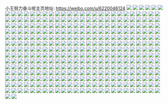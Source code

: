 小王努力奋斗呢主页地址: https://weibo.com/u/6220046124 
![](https://wx4.sinaimg.cn/mw2000/006MWG8Aly1h9hiexuf1tj31o02804qp.jpg) 
![](https://wx4.sinaimg.cn/mw2000/006MWG8Aly1h8u6cax9xcj31900u0jw9.jpg) 
![](https://wx4.sinaimg.cn/mw2000/006MWG8Aly1h8u6cacd6pj30u0191dko.jpg) 
![](https://wx4.sinaimg.cn/mw2000/006MWG8Aly1h8u6cbdmtej31900u0te6.jpg) 
![](https://wx4.sinaimg.cn/mw2000/006MWG8Aly1h8u6cbyaw7j30u0190n22.jpg) 
![](https://wx4.sinaimg.cn/mw2000/006MWG8Aly1h8qheudajhj30u0190gty.jpg) 
![](https://wx4.sinaimg.cn/mw2000/006MWG8Aly1h8qheu1oibj31900u0jyl.jpg) 
![](https://wx4.sinaimg.cn/mw2000/006MWG8Aly1h89m8ozouoj31400u0wnr.jpg) 
![](https://wx4.sinaimg.cn/mw2000/006MWG8Aly1h89m8pyszlj31400u0tk9.jpg) 
![](https://wx4.sinaimg.cn/mw2000/006MWG8Aly1h89m8r4hk2j31400u0gu9.jpg) 
![](https://wx4.sinaimg.cn/mw2000/006MWG8Aly1h7e334413uj30u0140thr.jpg) 
![](https://wx4.sinaimg.cn/mw2000/006MWG8Aly1h7e334k7c0j30u014010y.jpg) 
![](https://wx4.sinaimg.cn/mw2000/006MWG8Aly1h7e3353cyyj31400u0wkb.jpg) 
![](https://wx4.sinaimg.cn/mw2000/006MWG8Aly1h7e333jpsfj30u0140afw.jpg) 
![](https://wx4.sinaimg.cn/mw2000/006MWG8Aly1h7e335o5clj30u0140ajs.jpg) 
![](https://wx4.sinaimg.cn/mw2000/006MWG8Aly1h7e3365s24j30u0140q8d.jpg) 
![](https://wx4.sinaimg.cn/mw2000/006MWG8Aly1h7e336lgefj30u0140go4.jpg) 
![](https://wx4.sinaimg.cn/mw2000/006MWG8Aly1h7e3371g8jj30u0140jtu.jpg) 
![](https://wx4.sinaimg.cn/mw2000/006MWG8Aly1h7e337jvuaj30u014yaha.jpg) 
![](https://wx4.sinaimg.cn/mw2000/006MWG8Aly1h76c3g222yj31400u0wmv.jpg) 
![](https://wx4.sinaimg.cn/mw2000/006MWG8Aly1h76c3fcdhdj31400u0q8g.jpg) 
![](https://wx4.sinaimg.cn/mw2000/006MWG8Aly1h76c3grlawj31400u0n5r.jpg) 
![](https://wx4.sinaimg.cn/mw2000/006MWG8Aly1h6wzffyf1fj33402c0npf.jpg) 
![](https://wx4.sinaimg.cn/mw2000/006MWG8Aly1h6wzfji047j33402c01bx.jpg) 
![](https://wx4.sinaimg.cn/mw2000/006MWG8Aly1h6wzfokrn1j33402c0x6s.jpg) 
![](https://wx4.sinaimg.cn/mw2000/006MWG8Aly1h6vu543ldvj31o0280wi5.jpg) 
![](https://wx4.sinaimg.cn/mw2000/006MWG8Aly1h6vu5by0vej31o02801ky.jpg) 
![](https://wx4.sinaimg.cn/mw2000/006MWG8Aly1h6ayj6kkjij30wi1ycqv5.jpg) 
![](https://wx4.sinaimg.cn/mw2000/006MWG8Aly1h6ayj9uiyzj31o0280tn5.jpg) 
![](https://wx4.sinaimg.cn/mw2000/006MWG8Aly1h5dgjlc4vdj31o0280qv5.jpg) 
![](https://wx4.sinaimg.cn/mw2000/006MWG8Aly1h5dgjm41nsj31o0280qko.jpg) 
![](https://wx4.sinaimg.cn/mw2000/006MWG8Aly1h5b338hh2qj31400u0q9a.jpg) 
![](https://wx4.sinaimg.cn/mw2000/006MWG8Aly1h5b33977a0j31400u0aft.jpg) 
![](https://wx4.sinaimg.cn/mw2000/006MWG8Aly1h5b339nqf3j31400u0dpb.jpg) 
![](https://wx4.sinaimg.cn/mw2000/006MWG8Aly1h5b33a11lzj31400u0tfy.jpg) 
![](https://wx4.sinaimg.cn/mw2000/006MWG8Aly1h5b33ajq55j31400u0dob.jpg) 
![](https://wx4.sinaimg.cn/mw2000/006MWG8Aly1h0ahl5oo8sj30ku0rs413.jpg) 
![](https://wx4.sinaimg.cn/mw2000/006MWG8Aly1h0ahl6avmij30u0140tec.jpg) 
![](https://wx4.sinaimg.cn/mw2000/006MWG8Aly1h0ahl6wyckj30u0140n40.jpg) 
![](https://wx4.sinaimg.cn/mw2000/006MWG8Aly1h0ahl7mwqqj30u01407ag.jpg) 
![](https://wx4.sinaimg.cn/mw2000/006MWG8Aly1h0ahl5766ej30ku0rs0vt.jpg) 
![](https://wx4.sinaimg.cn/mw2000/006MWG8Aly1h0ahl81g7bj30ku0rs787.jpg) 
![](https://wx4.sinaimg.cn/mw2000/006MWG8Aly1h09n8ro13kj30u01hcah9.jpg) 
![](https://wx4.sinaimg.cn/mw2000/006MWG8Aly1h0665d1xqyj30tz0midj6.jpg) 
![](https://wx4.sinaimg.cn/mw2000/006MWG8Aly1h0665f071dj30tz0mi0w3.jpg) 
![](https://wx4.sinaimg.cn/mw2000/006MWG8Aly1h06688tnk3j31sy0u011t.jpg) 
![](https://wx4.sinaimg.cn/mw2000/006MWG8Aly1h0663qf0usj30u0140aia.jpg) 
![](https://wx4.sinaimg.cn/mw2000/006MWG8Aly1h0663iln1gj30u10u0whw.jpg) 
![](https://wx4.sinaimg.cn/mw2000/006MWG8Aly1h03qb0ircvj31400u00zx.jpg) 
![](https://wx4.sinaimg.cn/mw2000/006MWG8Aly1h03qb0v9njj31400u0thw.jpg) 
![](https://wx4.sinaimg.cn/mw2000/006MWG8Aly1h03qb12fumj30u00u0th8.jpg) 
![](https://wx4.sinaimg.cn/mw2000/006MWG8Aly1h03qb07yfaj31400u0tgb.jpg) 
![](https://wx4.sinaimg.cn/mw2000/006MWG8Aly1h03qb1dxpaj31400u0gsv.jpg) 
![](https://wx4.sinaimg.cn/mw2000/006MWG8Aly1h03qb1smvbj31400u0agz.jpg) 
![](https://wx4.sinaimg.cn/mw2000/006MWG8Aly1h00ctkqekcj30u0140gv0.jpg) 
![](https://wx4.sinaimg.cn/mw2000/006MWG8Aly1h00ctz8g2cj30u0140th3.jpg) 
![](https://wx4.sinaimg.cn/mw2000/006MWG8Aly1gzv889fuv4j31400u012y.jpg) 
![](https://wx4.sinaimg.cn/mw2000/006MWG8Aly1gzv889w57dj31400u043y.jpg) 
![](https://wx4.sinaimg.cn/mw2000/006MWG8Aly1gzv88aet7bj31400u011p.jpg) 
![](https://wx4.sinaimg.cn/mw2000/006MWG8Aly1gzv88aw9utj31400u0wlb.jpg) 
![](https://wx4.sinaimg.cn/mw2000/006MWG8Aly1gzsal3tfm4j31400u0n37.jpg) 
![](https://wx4.sinaimg.cn/mw2000/006MWG8Aly1gzsal2xd84j31400u0agq.jpg) 
![](https://wx4.sinaimg.cn/mw2000/006MWG8Aly1gzsal4dtk0j31400u0jyn.jpg) 
![](https://wx4.sinaimg.cn/mw2000/006MWG8Aly1gzsal6wobmj30u0140470.jpg) 
![](https://wx4.sinaimg.cn/mw2000/006MWG8Aly1gzlbm9xcw0j314e0u0jxo.jpg) 
![](https://wx4.sinaimg.cn/mw2000/006MWG8Aly1gzlbmae63lj31400u0aix.jpg) 
![](https://wx4.sinaimg.cn/mw2000/006MWG8Aly1gzlbmaxjl8j31400u0n53.jpg) 
![](https://wx4.sinaimg.cn/mw2000/006MWG8Aly1gzlbmbh0ikj31400u047d.jpg) 
![](https://wx4.sinaimg.cn/mw2000/006MWG8Aly1gzlbmiqshzj30n00liabt.jpg) 
![](https://wx4.sinaimg.cn/mw2000/006MWG8Aly1gzgy4dswn9j31400u0gt0.jpg) 
![](https://wx4.sinaimg.cn/mw2000/006MWG8Aly1gzgy4ehomcj31200u07br.jpg) 
![](https://wx4.sinaimg.cn/mw2000/006MWG8Aly1gzgy4fqqw5j31400u0wnp.jpg) 
![](https://wx4.sinaimg.cn/mw2000/006MWG8Aly1gzgy4gpcw6j31400u07bx.jpg) 
![](https://wx4.sinaimg.cn/mw2000/006MWG8Aly1gzfmalpo4oj31400u0ah3.jpg) 
![](https://wx4.sinaimg.cn/mw2000/006MWG8Aly1gzfmal6dzmj31400u011d.jpg) 
![](https://wx4.sinaimg.cn/mw2000/006MWG8Aly1gzfmakk88pj31400u07ba.jpg) 
![](https://wx4.sinaimg.cn/mw2000/006MWG8Aly1gzfmajosiqj31400u0tf0.jpg) 
![](https://wx4.sinaimg.cn/mw2000/006MWG8Aly1gzfmamcj08j31400u0gv9.jpg) 
![](https://wx4.sinaimg.cn/mw2000/006MWG8Aly1gz454xzd55j31400u047c.jpg) 
![](https://wx4.sinaimg.cn/mw2000/006MWG8Aly1gz455criyyj31400u0qdh.jpg) 
![](https://wx4.sinaimg.cn/mw2000/006MWG8Aly1gz455j2tr7j31400u0gut.jpg) 
![](https://wx4.sinaimg.cn/mw2000/006MWG8Aly1gz455n2kw0j31400u0ds7.jpg) 
![](https://wx4.sinaimg.cn/mw2000/006MWG8Aly1gz455prkohj31400u0am0.jpg) 
![](https://wx4.sinaimg.cn/mw2000/006MWG8Aly1gz454mjkl9j31400u0tis.jpg) 
![](https://wx4.sinaimg.cn/mw2000/006MWG8Aly1gz455t21q6j30u00u1guz.jpg) 
![](https://wx4.sinaimg.cn/mw2000/006MWG8Aly1gz455uux1hj31400u0qdy.jpg) 
![](https://wx4.sinaimg.cn/mw2000/006MWG8Aly1gz455y2nbnj31400u0qcd.jpg) 
![](https://wx4.sinaimg.cn/mw2000/006MWG8Aly1gysei7bl1ij30u0140aie.jpg) 
![](https://wx4.sinaimg.cn/mw2000/006MWG8Aly1gygcwywoiyj33402c04qt.jpg) 
![](https://wx4.sinaimg.cn/mw2000/006MWG8Aly1gygcx32rlej33402c0e84.jpg) 
![](https://wx4.sinaimg.cn/mw2000/006MWG8Aly1gygcx563dcj33402c0b2a.jpg) 
![](https://wx4.sinaimg.cn/mw2000/006MWG8Aly1gygcwuu1gbj33402c01l1.jpg) 
![](https://wx4.sinaimg.cn/mw2000/006MWG8Aly1gygcx90ryrj33402c0x6r.jpg) 
![](https://wx4.sinaimg.cn/mw2000/006MWG8Aly1gygcxahgduj31o0280e81.jpg) 
![](https://wx4.sinaimg.cn/mw2000/006MWG8Aly1gyax9zn1j6j33402c0npf.jpg) 
![](https://wx4.sinaimg.cn/mw2000/006MWG8Aly1gyaxa80e85j33402c0e84.jpg) 
![](https://wx4.sinaimg.cn/mw2000/006MWG8Aly1gyax9wfsfij33402c07wj.jpg) 
![](https://wx4.sinaimg.cn/mw2000/006MWG8Aly1gyaxai5vjgj33402c0hdw.jpg) 
![](https://wx4.sinaimg.cn/mw2000/006MWG8Aly1gyaxa3i5zaj33402c0x6s.jpg) 
![](https://wx4.sinaimg.cn/mw2000/006MWG8Aly1gyaxad052dj33402c0kjp.jpg) 
![](https://wx4.sinaimg.cn/mw2000/006MWG8Aly1gy2xys0gj5j31400u0tj2.jpg) 
![](https://wx4.sinaimg.cn/mw2000/006MWG8Aly1gy07o4y6xej30u0190dm6.jpg) 
![](https://wx4.sinaimg.cn/mw2000/006MWG8Aly1gy07o5g9vnj31400u0gvh.jpg) 
![](https://wx4.sinaimg.cn/mw2000/006MWG8Aly1gy07o5q8ijj30u00u0gp1.jpg) 
![](https://wx4.sinaimg.cn/mw2000/006MWG8Aly1gy07o4hbrnj30u0140gt0.jpg) 
![](https://wx4.sinaimg.cn/mw2000/006MWG8Aly1gy07o609eij30u00u0tga.jpg) 
![](https://wx4.sinaimg.cn/mw2000/006MWG8Aly1gy07o43g4vj31400u0484.jpg) 
![](https://wx4.sinaimg.cn/mw2000/006MWG8Aly1gxr9e5ermij30u01hcwoc.jpg) 
![](https://wx4.sinaimg.cn/mw2000/006MWG8Aly1gxr9e3l04nj30u01syag6.jpg) 
![](https://wx4.sinaimg.cn/mw2000/006MWG8Aly1gxr9e45070j30u0140wlw.jpg) 
![](https://wx4.sinaimg.cn/mw2000/006MWG8Aly1gxa760i8s6j33402c07wj.jpg) 
![](https://wx4.sinaimg.cn/mw2000/006MWG8Aly1gxa763forej33402c01l1.jpg) 
![](https://wx4.sinaimg.cn/mw2000/006MWG8Aly1gxa765c0nsj33402c0kjo.jpg) 
![](https://wx4.sinaimg.cn/mw2000/006MWG8Aly1gx2zoj2ty0j33402c0kjp.jpg) 
![](https://wx4.sinaimg.cn/mw2000/006MWG8Aly1gx2zolwomlj33402c0e83.jpg) 
![](https://wx4.sinaimg.cn/mw2000/006MWG8Aly1gx2zote4ewj33402c0e86.jpg) 
![](https://wx4.sinaimg.cn/mw2000/006MWG8Aly1gx228vp8xmj33402c07wk.jpg) 
![](https://wx4.sinaimg.cn/mw2000/006MWG8Aly1gx228znh9jj33402c0e85.jpg) 
![](https://wx4.sinaimg.cn/mw2000/006MWG8Aly1gx228svn5kj33402c07wk.jpg) 
![](https://wx4.sinaimg.cn/mw2000/006MWG8Aly1gx2293vikqj33402c0b2c.jpg) 
![](https://wx4.sinaimg.cn/mw2000/006MWG8Aly1gx2297776hj33402c0000.jpg) 
![](https://wx4.sinaimg.cn/mw2000/006MWG8Aly1gx2298taffj32c02c01ky.jpg) 
![](https://wx4.sinaimg.cn/mw2000/006MWG8Aly1gwx6yfljljj33402c0x6r.jpg) 
![](https://wx4.sinaimg.cn/mw2000/006MWG8Aly1gwx6ykk9jaj33402c0b2c.jpg) 
![](https://wx4.sinaimg.cn/mw2000/006MWG8Aly1gwtsmj8jnpj30u0140thl.jpg) 
![](https://wx4.sinaimg.cn/mw2000/006MWG8Aly1gwtsmjotolj30u01407cr.jpg) 
![](https://wx4.sinaimg.cn/mw2000/006MWG8Aly1gwtsmilmqij31400u0wqs.jpg) 
![](https://wx4.sinaimg.cn/mw2000/006MWG8Aly1gwqo3f3f92j31400u0toh.jpg) 
![](https://wx4.sinaimg.cn/mw2000/006MWG8Aly1gwi5tnkrkkj30u014047q.jpg) 
![](https://wx4.sinaimg.cn/mw2000/006MWG8Aly1gwi5tol5z8j30u0140ajf.jpg) 
![](https://wx4.sinaimg.cn/mw2000/006MWG8Aly1gw15tx789xj31400u0dp8.jpg) 
![](https://wx4.sinaimg.cn/mw2000/006MWG8Aly1gw15tygi82j31400u0djv.jpg) 
![](https://wx4.sinaimg.cn/mw2000/006MWG8Aly1gw15u1mhicj31400u049k.jpg) 
![](https://wx4.sinaimg.cn/mw2000/006MWG8Aly1gw15u3kmtoj31410u0ai5.jpg) 
![](https://wx4.sinaimg.cn/mw2000/006MWG8Aly1gw15u70s2ej30u00psmyh.jpg) 
![](https://wx4.sinaimg.cn/mw2000/006MWG8Aly1gvszg1gfy6j30u00u0juy.jpg) 
![](https://wx4.sinaimg.cn/mw2000/006MWG8Aly1gvsze3bbd0j30u00u0whs.jpg) 
![](https://wx4.sinaimg.cn/mw2000/006MWG8Aly1gvsze4t2hbj31400u0q7t.jpg) 
![](https://wx4.sinaimg.cn/mw2000/006MWG8Aly1gvn8j0g9soj31400u0aho.jpg) 
![](https://wx4.sinaimg.cn/mw2000/006MWG8Aly1gvn8jbzc2kj61400u078a02.jpg) 
![](https://wx4.sinaimg.cn/mw2000/006MWG8Aly1gvn8jk3nftj61400u0q7s02.jpg) 
![](https://wx4.sinaimg.cn/mw2000/006MWG8Aly1gvmm9k80rmj63402c0npe02.jpg) 
![](https://wx4.sinaimg.cn/mw2000/006MWG8Aly1gvmm9ni0x3j63402c01ky02.jpg) 
![](https://wx4.sinaimg.cn/mw2000/006MWG8Aly1gvmm9txgrpj63402c0x6q02.jpg) 
![](https://wx4.sinaimg.cn/mw2000/006MWG8Aly1gvmma03tygj63402c04qr02.jpg) 
![](https://wx4.sinaimg.cn/mw2000/006MWG8Aly1gvmmad2f1xj60u00u0jw902.jpg) 
![](https://wx4.sinaimg.cn/mw2000/006MWG8Aly1gvmma2gi77j60j60kqgo502.jpg) 
![](https://wx4.sinaimg.cn/mw2000/006MWG8Aly1gvgshent5bj61400u043j02.jpg) 
![](https://wx4.sinaimg.cn/mw2000/006MWG8Aly1gvgshi45oyj61400u044502.jpg) 
![](https://wx4.sinaimg.cn/mw2000/006MWG8Aly1gvgshjntzwj61400u078802.jpg) 
![](https://wx4.sinaimg.cn/mw2000/006MWG8Aly1gveo52xvxqj61400u0jw302.jpg) 
![](https://wx4.sinaimg.cn/mw2000/006MWG8Aly1gveo53ta56j61400u00z602.jpg) 
![](https://wx4.sinaimg.cn/mw2000/006MWG8Aly1guhooi2a84j60u00u0n3l02.jpg) 
![](https://wx4.sinaimg.cn/mw2000/006MWG8Aly1guhoontjysj60u00u0wjr02.jpg) 
![](https://wx4.sinaimg.cn/mw2000/006MWG8Aly1guhooj3il1j60u00u0gp102.jpg) 
![](https://wx4.sinaimg.cn/mw2000/006MWG8Aly1guhool676wj60u00u046o02.jpg) 
![](https://wx4.sinaimg.cn/mw2000/006MWG8Aly1guhoomwpa0j61400u0qaq02.jpg) 
![](https://wx4.sinaimg.cn/mw2000/006MWG8Aly1gu91xn31e6j60u00u0adv02.jpg) 
![](https://wx4.sinaimg.cn/mw2000/006MWG8Aly1gu91xpupibj60u00u0ae202.jpg) 
![](https://wx4.sinaimg.cn/mw2000/006MWG8Aly1gu91xsfyvqj60u00u0q7102.jpg) 
![](https://wx4.sinaimg.cn/mw2000/006MWG8Aly1gu60yodbp4j60u00u0q7202.jpg) 
![](https://wx4.sinaimg.cn/mw2000/006MWG8Aly1gu60ys4llbj60u00u0aeu02.jpg) 
![](https://wx4.sinaimg.cn/mw2000/006MWG8Aly1gu60yt2jrcj30u00u00w7.jpg) 
![](https://wx4.sinaimg.cn/mw2000/006MWG8Aly1gu60yuy0h9j60u014041h02.jpg) 
![](https://wx4.sinaimg.cn/mw2000/006MWG8Aly1gu60yw5ikxj60mz0ujmze02.jpg) 
![](https://wx4.sinaimg.cn/mw2000/006MWG8Aly1gu03xvhyynj62o03k04qr02.jpg) 
![](https://wx4.sinaimg.cn/mw2000/006MWG8Aly1gu03xx1ap3j62o03k0e8202.jpg) 
![](https://wx4.sinaimg.cn/mw2000/006MWG8Aly1gu03xy22bmj61hc1z41k102.jpg) 
![](https://wx4.sinaimg.cn/mw2000/006MWG8Aly1gtmblm98zbj60u0140wk402.jpg) 
![](https://wx4.sinaimg.cn/mw2000/006MWG8Aly1gtmblmogzsj60u0140n2k02.jpg) 
![](https://wx4.sinaimg.cn/mw2000/006MWG8Aly1gtmbln33acj60u00u00y802.jpg) 
![](https://wx4.sinaimg.cn/mw2000/006MWG8Aly1gtl2u8wgsrj60u01407cy02.jpg) 
![](https://wx4.sinaimg.cn/mw2000/006MWG8Aly1gtj2mew7asj61hc1hcwwa02.jpg) 
![](https://wx4.sinaimg.cn/mw2000/006MWG8Aly1gt4ztwud3fj60u00u0n1302.jpg) 
![](https://wx4.sinaimg.cn/mw2000/006MWG8Aly1gt4zu5luvaj31oh2ipe81.jpg) 
![](https://wx4.sinaimg.cn/mw2000/006MWG8Aly1gt4zudlvj6j31oh2ipb29.jpg) 
![](https://wx4.sinaimg.cn/mw2000/006MWG8Aly1gt2cpnoxybj30u00u07dq.jpg) 
![](https://wx4.sinaimg.cn/mw2000/006MWG8Aly1gt2cpvg2yvj30qo0qo42l.jpg) 
![](https://wx4.sinaimg.cn/mw2000/006MWG8Aly1gt2cpzcrjqj30qo0qojwh.jpg) 
![](https://wx4.sinaimg.cn/mw2000/006MWG8Aly1gsy3bexjuij31400u0wj2.jpg) 
![](https://wx4.sinaimg.cn/mw2000/006MWG8Aly1gsy3bfekbjj31400u079b.jpg) 
![](https://wx4.sinaimg.cn/mw2000/006MWG8Aly1gsy3bg038rj31400u0dl7.jpg) 
![](https://wx4.sinaimg.cn/mw2000/006MWG8Aly1gsy39jc3m9j61400u0tbw02.jpg) 
![](https://wx4.sinaimg.cn/mw2000/006MWG8Aly1gsy39l4umoj31400u0q73.jpg) 
![](https://wx4.sinaimg.cn/mw2000/006MWG8Aly1gsy39lt6vjj31400u00wc.jpg) 
![](https://wx4.sinaimg.cn/mw2000/006MWG8Aly1gsww5a7q1wj31hc1z4wxr.jpg) 
![](https://wx4.sinaimg.cn/mw2000/006MWG8Aly1gsucpwzs1nj31400u0q73.jpg) 
![](https://wx4.sinaimg.cn/mw2000/006MWG8Aly1gsucpxhkq9j31400u00wb.jpg) 
![](https://wx4.sinaimg.cn/mw2000/006MWG8Aly1gsucpy1f30j31400u0wjd.jpg) 
![](https://wx4.sinaimg.cn/mw2000/006MWG8Aly1gssax5s3vpj31400u0af9.jpg) 
![](https://wx4.sinaimg.cn/mw2000/006MWG8Aly1gssax6fq1nj31400u0n3r.jpg) 
![](https://wx4.sinaimg.cn/mw2000/006MWG8Aly1gssax6yjq3j31400u079i.jpg) 
![](https://wx4.sinaimg.cn/mw2000/006MWG8Aly1gsl5mt96bpj31400u0q6f.jpg) 
![](https://wx4.sinaimg.cn/mw2000/006MWG8Aly1gsl5mtuu2yj31400u00ys.jpg) 
![](https://wx4.sinaimg.cn/mw2000/006MWG8Aly1gsl5mv8vgsj31400u0jum.jpg) 
![](https://wx4.sinaimg.cn/mw2000/006MWG8Aly1gsdbh0cy8cj31400u078x.jpg) 
![](https://wx4.sinaimg.cn/mw2000/006MWG8Aly1gsdbh2b8m1j30u0140wl4.jpg) 
![](https://wx4.sinaimg.cn/mw2000/006MWG8Aly1gsdbh33e6sj31400u0433.jpg) 
![](https://wx4.sinaimg.cn/mw2000/006MWG8Aly1gsauhs3zgaj31400u00ye.jpg) 
![](https://wx4.sinaimg.cn/mw2000/006MWG8Aly1gsauhshdjcj31400u0wjt.jpg) 
![](https://wx4.sinaimg.cn/mw2000/006MWG8Aly1gsauhsxap7j31400u079g.jpg) 
![](https://wx4.sinaimg.cn/mw2000/006MWG8Aly1gs9t10zyfvj60mc08saav02.jpg) 
![](https://wx4.sinaimg.cn/mw2000/006MWG8Aly1gs6x26ydq5j32ip1w1b2c.jpg) 
![](https://wx4.sinaimg.cn/mw2000/006MWG8Aly1gs6x28tgz6j32ip1w17wj.jpg) 
![](https://wx4.sinaimg.cn/mw2000/006MWG8Aly1gs6x2bbej3j32ip1w1hdw.jpg) 
![](https://wx4.sinaimg.cn/mw2000/006MWG8Aly1gs6g7sltthj33k02o0b2a.jpg) 
![](https://wx4.sinaimg.cn/mw2000/006MWG8Aly1gs6g7wteuaj33k02o04qr.jpg) 
![](https://wx4.sinaimg.cn/mw2000/006MWG8Aly1gs6g7trb5uj31h413ub29.jpg) 
![](https://wx4.sinaimg.cn/mw2000/006MWG8Aly1gs6g7y39gkj30x70owdpp.jpg) 
![](https://wx4.sinaimg.cn/mw2000/006MWG8Aly1gs6g7xrwq2j30u90k6qoy.jpg) 
![](https://wx4.sinaimg.cn/mw2000/006MWG8Aly1gs6g7r8d9hj31hc1hcaoo.jpg) 
![](https://wx4.sinaimg.cn/mw2000/006MWG8Aly1gs431ixl7jj31o0280npf.jpg) 
![](https://wx4.sinaimg.cn/mw2000/006MWG8Aly1gs431jqkbhj32801o07wh.jpg) 
![](https://wx4.sinaimg.cn/mw2000/006MWG8Aly1gry5bhwcrcj31400u0gp8.jpg) 
![](https://wx4.sinaimg.cn/mw2000/006MWG8Aly1gry5biarrjj31400u0q6q.jpg) 
![](https://wx4.sinaimg.cn/mw2000/006MWG8Aly1gry5biklabj31400u0wie.jpg) 
![](https://wx4.sinaimg.cn/mw2000/006MWG8Aly1grx42gffyyj61400u0jxo02.jpg) 
![](https://wx4.sinaimg.cn/mw2000/006MWG8Aly1grx42gyi7fj30u0140tdd.jpg) 
![](https://wx4.sinaimg.cn/mw2000/006MWG8Aly1grx42h83ubj30u0140107.jpg) 
![](https://wx4.sinaimg.cn/mw2000/006MWG8Aly1grr9ixgjp8j30qo0tl75s.jpg) 
![](https://wx4.sinaimg.cn/mw2000/006MWG8Aly1grr9k6747wj31400u0aep.jpg) 
![](https://wx4.sinaimg.cn/mw2000/006MWG8Aly1grr9iyn8oyj313z0u0gp5.jpg) 
![](https://wx4.sinaimg.cn/mw2000/006MWG8Aly1grnnu97z5ij613z0u0dmi02.jpg) 
![](https://wx4.sinaimg.cn/mw2000/006MWG8Aly1grnnu9yis1j313z0u0jwp.jpg) 
![](https://wx4.sinaimg.cn/mw2000/006MWG8Aly1grnnuamvcqj313z0u0wk1.jpg) 
![](https://wx4.sinaimg.cn/mw2000/006MWG8Aly1grnnvp4fb8j30u00u0tbs.jpg) 
![](https://wx4.sinaimg.cn/mw2000/006MWG8Aly1grnnvppxsnj30u00u0gox.jpg) 
![](https://wx4.sinaimg.cn/mw2000/006MWG8Aly1grmrx7yh5wj30ts0n8q4d.jpg) 
![](https://wx4.sinaimg.cn/mw2000/006MWG8Aly1grl207waitj31400u00zi.jpg) 
![](https://wx4.sinaimg.cn/mw2000/006MWG8Aly1grl208j3fwj313z0u00wy.jpg) 
![](https://wx4.sinaimg.cn/mw2000/006MWG8Aly1grl2092va0j313z0u0akj.jpg) 
![](https://wx4.sinaimg.cn/mw2000/006MWG8Aly1grl209reeej313z0u0af9.jpg) 
![](https://wx4.sinaimg.cn/mw2000/006MWG8Aly1grhwmbr6iwj313z0u0gra.jpg) 
![](https://wx4.sinaimg.cn/mw2000/006MWG8Aly1grhwmc9b1zj613z0u0aej02.jpg) 
![](https://wx4.sinaimg.cn/mw2000/006MWG8Aly1grhwmcobhtj313z0u0dlb.jpg) 
![](https://wx4.sinaimg.cn/mw2000/006MWG8Aly1gr7mfkbcynj31hc1z44qq.jpg) 
![](https://wx4.sinaimg.cn/mw2000/006MWG8Aly1gqkf6mzihmj323y1rs4qr.jpg) 
![](https://wx4.sinaimg.cn/mw2000/006MWG8Aly1gqkf6vls1uj31400u0gxv.jpg) 
![](https://wx4.sinaimg.cn/mw2000/006MWG8Aly1gqkf6wh8dfj31400u0kcd.jpg) 
![](https://wx4.sinaimg.cn/mw2000/006MWG8Aly1gqkf6r7ykxj33402c0kjq.jpg) 
![](https://wx4.sinaimg.cn/mw2000/006MWG8Aly1gqkf6uxnlrj32qm1wckjn.jpg) 
![](https://wx4.sinaimg.cn/mw2000/006MWG8Aly1gqkf6wzdkfj31300plh20.jpg) 
![](https://wx4.sinaimg.cn/mw2000/006MWG8Aly1gq7rrjcunnj30u00u0wqd.jpg) 
![](https://wx4.sinaimg.cn/mw2000/006MWG8Aly1gq7rrlqhakj31hc1hcx6p.jpg) 
![](https://wx4.sinaimg.cn/mw2000/006MWG8Aly1gowcehwi5lj313e13eu0x.jpg) 
![](https://wx4.sinaimg.cn/mw2000/006MWG8Aly1gowcetjkuwj32io2io4qv.jpg) 
![](https://wx4.sinaimg.cn/mw2000/006MWG8Aly1gowcevvxdlj315v15vhdt.jpg) 
![](https://wx4.sinaimg.cn/mw2000/006MWG8Aly1gov5ipe43jj30rc0rcdrz.jpg) 
![](https://wx4.sinaimg.cn/mw2000/006MWG8Aly1gov5isxfytj30r80r8tka.jpg) 
![](https://wx4.sinaimg.cn/mw2000/006MWG8Aly1gov5iqb8f4j30ro0qsanr.jpg) 
![](https://wx4.sinaimg.cn/mw2000/006MWG8Aly1gov5irq88lj30r00r0tl7.jpg) 
![](https://wx4.sinaimg.cn/mw2000/006MWG8Aly1gov5itbvihj30nc0ncqca.jpg) 
![](https://wx4.sinaimg.cn/mw2000/006MWG8Aly1gov5itt12bj30ro0rogvj.jpg) 
![](https://wx4.sinaimg.cn/mw2000/006MWG8Aly1gnu9u2z9d6j30u00u0tea.jpg) 
![](https://wx4.sinaimg.cn/mw2000/006MWG8Aly1gnu9u4of2pj30u00u0n2i.jpg) 
![](https://wx4.sinaimg.cn/mw2000/006MWG8Aly1gnu9u2fdqfj30u00u00xf.jpg) 
![](https://wx4.sinaimg.cn/mw2000/006MWG8Aly1gnu9u38g09j30hy0hy76p.jpg) 
![](https://wx4.sinaimg.cn/mw2000/006MWG8Aly1gnu9u3mw6tj30u00u0q5n.jpg) 
![](https://wx4.sinaimg.cn/mw2000/006MWG8Aly1gnu9u41rjuj30u00u0gp4.jpg) 
![](https://wx4.sinaimg.cn/mw2000/006MWG8Aly1gnp8fwxdqej30u00u0q9p.jpg) 
![](https://wx4.sinaimg.cn/mw2000/006MWG8Aly1gnp8fxas8fj30u00u0n3x.jpg) 
![](https://wx4.sinaimg.cn/mw2000/006MWG8Aly1gnp8fz2lcxj30u00u0ae9.jpg) 
![](https://wx4.sinaimg.cn/mw2000/006MWG8Aly1gnp8fy52hvj30u00u0n5k.jpg) 
![](https://wx4.sinaimg.cn/mw2000/006MWG8Aly1gnp8fyoquzj30u00u0n7i.jpg) 
![](https://wx4.sinaimg.cn/mw2000/006MWG8Aly1gnp8fxqlpgj30u00u0dkp.jpg) 
![](https://wx4.sinaimg.cn/mw2000/006MWG8Aly1gnaikl62noj30u00u0n24.jpg) 
![](https://wx4.sinaimg.cn/mw2000/006MWG8Aly1gnaiklj0l3j30u00u00ws.jpg) 
![](https://wx4.sinaimg.cn/mw2000/006MWG8Aly1gnaiklyw5bj30u00u0n3w.jpg) 
![](https://wx4.sinaimg.cn/mw2000/006MWG8Aly1gnaikmo24aj30u00u0jv4.jpg) 
![](https://wx4.sinaimg.cn/mw2000/006MWG8Aly1gnaikn7vwkj30u00u0djk.jpg) 
![](https://wx4.sinaimg.cn/mw2000/006MWG8Aly1gnaiknosvhj30u00u0adq.jpg) 
![](https://wx4.sinaimg.cn/mw2000/006MWG8Aly1gmt3svvzv6j31sy0u07d0.jpg) 
![](https://wx4.sinaimg.cn/mw2000/006MWG8Aly1gms3k8uwvij30u00u0diq.jpg) 
![](https://wx4.sinaimg.cn/mw2000/006MWG8Aly1gmpqeqbezmj31hc1hcaxx.jpg) 
![](https://wx4.sinaimg.cn/mw2000/006MWG8Aly1gml81ct2bbj31z41hc1kx.jpg) 
![](https://wx4.sinaimg.cn/mw2000/006MWG8Aly1gml81dwhqcj31z41hcb29.jpg) 
![](https://wx4.sinaimg.cn/mw2000/006MWG8Aly1gml82b5h3fj31og2iou0x.jpg) 
![](https://wx4.sinaimg.cn/mw2000/006MWG8Aly1gm840z5vjaj31400u07bk.jpg) 
![](https://wx4.sinaimg.cn/mw2000/006MWG8Aly1gm840zst82j31400u0wml.jpg) 
![](https://wx4.sinaimg.cn/mw2000/006MWG8Aly1gm84106qluj31400u00zk.jpg) 
![](https://wx4.sinaimg.cn/mw2000/006MWG8Aly1gm8411u3jdj31400u0jyy.jpg) 
![](https://wx4.sinaimg.cn/mw2000/006MWG8Aly1gm8412cyecj31400u0wkv.jpg) 
![](https://wx4.sinaimg.cn/mw2000/006MWG8Aly1gm8414hq78j30u01400vn.jpg) 
![](https://wx4.sinaimg.cn/mw2000/006MWG8Aly1gm84145spzj30u00u0grl.jpg) 
![](https://wx4.sinaimg.cn/mw2000/006MWG8Aly1gm8412wdcrj30u00u0ah4.jpg) 
![](https://wx4.sinaimg.cn/mw2000/006MWG8Aly1gm8413hb24j30u00u044k.jpg) 
![](https://wx4.sinaimg.cn/mw2000/006MWG8Aly1gm2nd8q6o2j30u00u011c.jpg) 
![](https://wx4.sinaimg.cn/mw2000/006MWG8Aly1gm03miohp1j32io2iob2c.jpg) 
![](https://wx4.sinaimg.cn/mw2000/006MWG8Aly1gm03mkw449j32io2io4qt.jpg) 
![](https://wx4.sinaimg.cn/mw2000/006MWG8Aly1gm03mlomlhj310o10o7rz.jpg) 
![](https://wx4.sinaimg.cn/mw2000/006MWG8Aly1gm03mpcv8pj32io2ioqv8.jpg) 
![](https://wx4.sinaimg.cn/mw2000/006MWG8Aly1gm03ms1ynqj32io2io4qt.jpg) 
![](https://wx4.sinaimg.cn/mw2000/006MWG8Aly1gm03muvyguj32io2io7wl.jpg) 
![](https://wx4.sinaimg.cn/mw2000/006MWG8Aly1gm03mvjkzoj30u00u0qjy.jpg) 
![](https://wx4.sinaimg.cn/mw2000/006MWG8Aly1gm03mvw1eej30j60j6diq.jpg) 
![](https://wx4.sinaimg.cn/mw2000/006MWG8Aly1gm03mw4mufj30dw0dwtaj.jpg) 
![](https://wx4.sinaimg.cn/mw2000/006MWG8Aly1glwtx7ec0vj30u00u0wl5.jpg) 
![](https://wx4.sinaimg.cn/mw2000/006MWG8Aly1glwtx87erzj30u00u0n1a.jpg) 
![](https://wx4.sinaimg.cn/mw2000/006MWG8Aly1glwtx8z018j30u00u078q.jpg) 
![](https://wx4.sinaimg.cn/mw2000/006MWG8Aly1glwtx9tbt5j30u00u0gr7.jpg) 
![](https://wx4.sinaimg.cn/mw2000/006MWG8Aly1glwtxajna8j30u00u041k.jpg) 
![](https://wx4.sinaimg.cn/mw2000/006MWG8Aly1glwtxatm8aj30tw0twdhj.jpg) 
![](https://wx4.sinaimg.cn/mw2000/006MWG8Aly1gls17gjxehj30rs0t7ar6.jpg) 
![](https://wx4.sinaimg.cn/mw2000/006MWG8Aly1gls17h8cblj30rs0sfqhe.jpg) 
![](https://wx4.sinaimg.cn/mw2000/006MWG8Aly1gls17jbx9jj31jk1jkhdu.jpg) 
![](https://wx4.sinaimg.cn/mw2000/006MWG8Aly1glr2ltmipyj32io2io4qs.jpg) 
![](https://wx4.sinaimg.cn/mw2000/006MWG8Aly1glr2lvypswj32io2iox6r.jpg) 
![](https://wx4.sinaimg.cn/mw2000/006MWG8Aly1glr2lyn9mdj32io2ioe84.jpg) 
![](https://wx4.sinaimg.cn/mw2000/006MWG8Aly1glr2m0bqdwj31w02io7wi.jpg) 
![](https://wx4.sinaimg.cn/mw2000/006MWG8Aly1glr2m22kkcj31w01w0e82.jpg) 
![](https://wx4.sinaimg.cn/mw2000/006MWG8Aly1glr2m2l333j30rs0tfk62.jpg) 
![](https://wx4.sinaimg.cn/mw2000/006MWG8Aly1glr2m4e9aej31w32isb2a.jpg) 
![](https://wx4.sinaimg.cn/mw2000/006MWG8Aly1glr2m7qhjpj32io2ioe84.jpg) 
![](https://wx4.sinaimg.cn/mw2000/006MWG8Aly1glr2m93pcwj319c19cdwy.jpg) 
![](https://wx4.sinaimg.cn/mw2000/006MWG8Aly1glpwzckt3yj319c2io7wh.jpg) 
![](https://wx4.sinaimg.cn/mw2000/006MWG8Aly1gll5raltvrj31w31w3u0x.jpg) 
![](https://wx4.sinaimg.cn/mw2000/006MWG8Aly1gll5rfgot2j32is2isnpe.jpg) 
![](https://wx4.sinaimg.cn/mw2000/006MWG8Aly1gll5rol0x7j31w31w37wh.jpg) 
![](https://wx4.sinaimg.cn/mw2000/006MWG8Aly1gll5rm27umj31w31w31ky.jpg) 
![](https://wx4.sinaimg.cn/mw2000/006MWG8Aly1gll5rgw1zhj315o15owv3.jpg) 
![](https://wx4.sinaimg.cn/mw2000/006MWG8Aly1gll5ri4t86j30rs0tc15o.jpg) 
![](https://wx4.sinaimg.cn/mw2000/006MWG8Aly1gl8b5imic4j31hc1hce81.jpg) 
![](https://wx4.sinaimg.cn/mw2000/006MWG8Aly1gl8b5k1n5ej31hc1hce81.jpg) 
![](https://wx4.sinaimg.cn/mw2000/006MWG8Aly1gl8b5lde31j31hc1hcb29.jpg) 
![](https://wx4.sinaimg.cn/mw2000/006MWG8Aly1gl7aktfksrj30u00u0441.jpg) 
![](https://wx4.sinaimg.cn/mw2000/006MWG8Aly1gl7aksyj4lj30u00u0q4w.jpg) 
![](https://wx4.sinaimg.cn/mw2000/006MWG8Aly1gl7aktyst0j30u00u0jv0.jpg) 
![](https://wx4.sinaimg.cn/mw2000/006MWG8Aly1gl7aksegeej30u00u0wje.jpg) 
![](https://wx4.sinaimg.cn/mw2000/006MWG8Aly1gl7akulqrij30u00u00wv.jpg) 
![](https://wx4.sinaimg.cn/mw2000/006MWG8Aly1gl7akrw2scj30u00u0aev.jpg) 
![](https://wx4.sinaimg.cn/mw2000/006MWG8Aly1gl67iib413j31400u0dhv.jpg) 
![](https://wx4.sinaimg.cn/mw2000/006MWG8Aly1gkywxcrj1sj30u00u00w6.jpg) 
![](https://wx4.sinaimg.cn/mw2000/006MWG8Aly1gkywxdalsrj30u00u0q6m.jpg) 
![](https://wx4.sinaimg.cn/mw2000/006MWG8Aly1gkywxdppn7j30u00u0adc.jpg) 
![](https://wx4.sinaimg.cn/mw2000/006MWG8Aly1gkywxdxy28j30u00u0adx.jpg) 
![](https://wx4.sinaimg.cn/mw2000/006MWG8Aly1gkq3kjf9dcj30u0140juw.jpg) 
![](https://wx4.sinaimg.cn/mw2000/006MWG8Aly1gkq3kjyiyrj31400u0tcc.jpg) 
![](https://wx4.sinaimg.cn/mw2000/006MWG8Aly1gkq3kkif6jj30ku0dr3zf.jpg) 
![](https://wx4.sinaimg.cn/mw2000/006MWG8Aly1gkq3kkqfr1j30sg0g0tag.jpg) 
![](https://wx4.sinaimg.cn/mw2000/006MWG8Aly1gkpq29o8yvj315o15onpd.jpg) 
![](https://wx4.sinaimg.cn/mw2000/006MWG8Aly1gkpq2bd4ryj315o15ox6p.jpg) 
![](https://wx4.sinaimg.cn/mw2000/006MWG8Aly1gkpq2cmefmj31g21g3e81.jpg) 
![](https://wx4.sinaimg.cn/mw2000/006MWG8Aly1gkpq2dxu7nj31g21g3b29.jpg) 
![](https://wx4.sinaimg.cn/mw2000/006MWG8Aly1gkpq2f74u5j315o15okjl.jpg) 
![](https://wx4.sinaimg.cn/mw2000/006MWG8Aly1gkgvfzlzdbj31400u0qbw.jpg) 
![](https://wx4.sinaimg.cn/mw2000/006MWG8Aly1gkgvg0iutij31400u0nb4.jpg) 
![](https://wx4.sinaimg.cn/mw2000/006MWG8Aly1gkgvfxp186j30u0190qaz.jpg) 
![](https://wx4.sinaimg.cn/mw2000/006MWG8Aly1gkgvfyk1ptj30u0190tgb.jpg) 
![](https://wx4.sinaimg.cn/mw2000/006MWG8Aly1gkgvg14fuaj31400u010g.jpg) 
![](https://wx4.sinaimg.cn/mw2000/006MWG8Aly1gj7hxrwotlj31hc140q4u.jpg) 
![](https://wx4.sinaimg.cn/mw2000/006MWG8Aly1gj7hxs9dxyj31hc140adk.jpg) 
![](https://wx4.sinaimg.cn/mw2000/006MWG8Aly1gj7hxsjrbvj31hc140djg.jpg) 
![](https://wx4.sinaimg.cn/mw2000/006MWG8Aly1gj7hxt1z2lj31hc1hc4qp.jpg) 
![](https://wx4.sinaimg.cn/mw2000/006MWG8Aly1gib1jf7r2fj31901o0e82.jpg) 
![](https://wx4.sinaimg.cn/mw2000/006MWG8Aly1gib1jhwly6j31901o0npd.jpg) 
![](https://wx4.sinaimg.cn/mw2000/006MWG8Aly1gib1jld05ij31901o0npd.jpg) 
![](https://wx4.sinaimg.cn/mw2000/006MWG8Aly1gib1jntvpcj31901o0e82.jpg) 
![](https://wx4.sinaimg.cn/mw2000/006MWG8Aly1gib1ju6mn2j31o01o07wk.jpg) 
